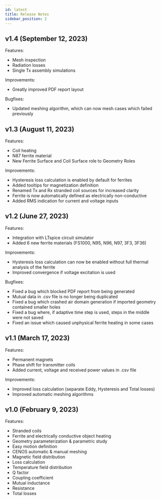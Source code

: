 ```yaml
---
id: latest
title: Release Notes
sidebar_position: 2
---
```


## v1.4 (September 12, 2023)

Features:

* Mesh inspection
* Radiation losses
* Single Tx assembly simulations

Improvements:

* Greatly improved PDF report layout

Bugfixes:

* Updated meshing algorithm, which can now mesh cases which failed previously


## v1.3 (August 11, 2023)

Features:

* Coil heating
* N87 ferrite material
* New Ferrite Surface and Coil Surface role to Geometry Roles

Improvements:

* Hysteresis loss calculation is enabled by default for ferrites
* Added tooltips for magnetization definition
* Renamed Tx and Rx stranded coil sources for increased clarity
* Ferrite is now automatically defined as electrically non-conductive
* Added RMS indication for current and voltage inputs


## v1.2 (June 27, 2023)

Features:

* Integration with LTspice circuit simulator
* Added 6 new ferrite materials (FS1000, N95, N96, N97, 3F3, 3F36)

Improvements:

* Hysteresis loss calculation can now be enabled without full thermal analysis of the ferrite
* Improved convergence if voltage excitation is used

Bugfixes:

* Fixed a bug which blocked PDF report from being generated
* Mutual data in .csv file is no longer being duplicated
* Fixed a bug which crashed air domain generation if imported geometry contained smaller holes
* Fixed a bug where, if adaptive time step is used, steps in the middle were not saved
* Fixed an issue which caused unphysical ferrite heating in some cases


## v1.1 (March 17, 2023)

Features:

* Permanent magnets
* Phase shift for transmitter coils
* Added current, voltage and received power values in .csv file

Improvements:

* Improved loss calculation (separate Eddy, Hysteresis and Total losses)
* Improved automatic meshing algorithms


## v1.0 (February 9, 2023)

Features:

* Stranded coils
* Ferrite and electrically conductive object heating
* Geometry parameterization & parametric study
* Easy motion definition
* CENOS automatic & manual meshing
* Magnetic field distribution
* Loss calculation
* Temperature field distribution
* Q factor
* Coupling coefficient
* Mutual inductance
* Resistance
* Total losses
